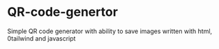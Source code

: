 # QR-code-genertor
Simple QR code  generator with ability to save images
written with html, 0tailwind and javascript
